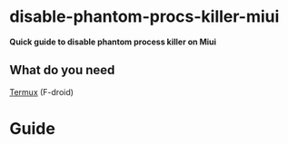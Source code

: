 # disable-phantom-procs-killer-miui

**Quick guide to disable phantom process killer on Miui**

## What do you need

[Termux](https://f-droid.org/en/packages/com.termux/) (F-droid)


# Guide


